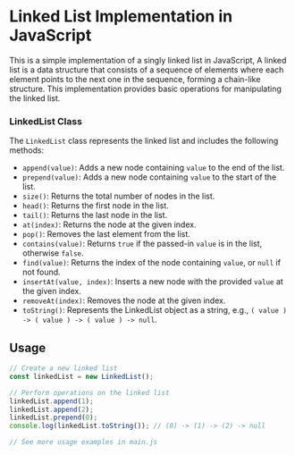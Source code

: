 # Linked List Implementation in JavaScript

This is a simple implementation of a singly linked list in JavaScript, A linked list is a data structure that consists of a sequence of elements where each element points to the next one in the sequence, forming a chain-like structure. This implementation provides basic operations for manipulating the linked list.

### LinkedList Class

The `LinkedList` class represents the linked list and includes the following methods:

- `append(value)`: Adds a new node containing `value` to the end of the list.
- `prepend(value)`: Adds a new node containing `value` to the start of the list.
- `size()`: Returns the total number of nodes in the list.
- `head()`: Returns the first node in the list.
- `tail()`: Returns the last node in the list.
- `at(index)`: Returns the node at the given index.
- `pop()`: Removes the last element from the list.
- `contains(value)`: Returns `true` if the passed-in `value` is in the list, otherwise `false`.
- `find(value)`: Returns the index of the node containing `value`, or `null` if not found.
- `insertAt(value, index)`: Inserts a new node with the provided `value` at the given index.
- `removeAt(index)`: Removes the node at the given index.
- `toString()`: Represents the LinkedList object as a string, e.g., `( value ) -> ( value ) -> ( value ) -> null`.

## Usage

```javascript
// Create a new linked list
const linkedList = new LinkedList();

// Perform operations on the linked list
linkedList.append(1);
linkedList.append(2);
linkedList.prepend(0);
console.log(linkedList.toString()); // (0) -> (1) -> (2) -> null

// See more usage examples in main.js
